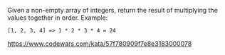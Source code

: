Given a non-empty array of integers, return the result of multiplying the values together in order. Example:

```
[1, 2, 3, 4] => 1 * 2 * 3 * 4 = 24
```

https://www.codewars.com/kata/57f780909f7e8e3183000078
